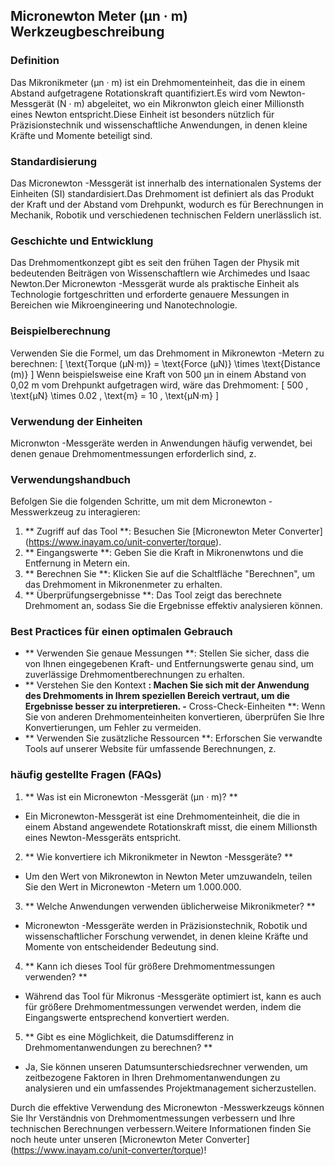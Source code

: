 ## Micronewton Meter (µn · m) Werkzeugbeschreibung

### Definition
Das Mikronikmeter (µn · m) ist ein Drehmomenteinheit, das die in einem Abstand aufgetragene Rotationskraft quantifiziert.Es wird vom Newton-Messgerät (N · m) abgeleitet, wo ein Mikronwton gleich einer Millionsth eines Newton entspricht.Diese Einheit ist besonders nützlich für Präzisionstechnik und wissenschaftliche Anwendungen, in denen kleine Kräfte und Momente beteiligt sind.

### Standardisierung
Das Micronewton -Messgerät ist innerhalb des internationalen Systems der Einheiten (SI) standardisiert.Das Drehmoment ist definiert als das Produkt der Kraft und der Abstand vom Drehpunkt, wodurch es für Berechnungen in Mechanik, Robotik und verschiedenen technischen Feldern unerlässlich ist.

### Geschichte und Entwicklung
Das Drehmomentkonzept gibt es seit den frühen Tagen der Physik mit bedeutenden Beiträgen von Wissenschaftlern wie Archimedes und Isaac Newton.Der Micronewton -Messgerät wurde als praktische Einheit als Technologie fortgeschritten und erforderte genauere Messungen in Bereichen wie Mikroengineering und Nanotechnologie.

### Beispielberechnung
Verwenden Sie die Formel, um das Drehmoment in Mikronewton -Metern zu berechnen:
\[ \text{Torque (µN·m)} = \text{Force (µN)} \times \text{Distance (m)} \]
Wenn beispielsweise eine Kraft von 500 µn in einem Abstand von 0,02 m vom Drehpunkt aufgetragen wird, wäre das Drehmoment:
\[ 500 \, \text{µN} \times 0.02 \, \text{m} = 10 \, \text{µN·m} \]

### Verwendung der Einheiten
Micronwton -Messgeräte werden in Anwendungen häufig verwendet, bei denen genaue Drehmomentmessungen erforderlich sind, z.

### Verwendungshandbuch
Befolgen Sie die folgenden Schritte, um mit dem Micronewton -Messwerkzeug zu interagieren:
1. ** Zugriff auf das Tool **: Besuchen Sie [Micronewton Meter Converter] (https://www.inayam.co/unit-converter/torque).
2. ** Eingangswerte **: Geben Sie die Kraft in Mikronenwtons und die Entfernung in Metern ein.
3. ** Berechnen Sie **: Klicken Sie auf die Schaltfläche "Berechnen", um das Drehmoment in Mikronenmeter zu erhalten.
4. ** Überprüfungsergebnisse **: Das Tool zeigt das berechnete Drehmoment an, sodass Sie die Ergebnisse effektiv analysieren können.

### Best Practices für einen optimalen Gebrauch
- ** Verwenden Sie genaue Messungen **: Stellen Sie sicher, dass die von Ihnen eingegebenen Kraft- und Entfernungswerte genau sind, um zuverlässige Drehmomentberechnungen zu erhalten.
- ** Verstehen Sie den Kontext **: Machen Sie sich mit der Anwendung des Drehmoments in Ihrem speziellen Bereich vertraut, um die Ergebnisse besser zu interpretieren.
-** Cross-Check-Einheiten **: Wenn Sie von anderen Drehmomenteinheiten konvertieren, überprüfen Sie Ihre Konvertierungen, um Fehler zu vermeiden.
- ** Verwenden Sie zusätzliche Ressourcen **: Erforschen Sie verwandte Tools auf unserer Website für umfassende Berechnungen, z.

### häufig gestellte Fragen (FAQs)

1. ** Was ist ein Micronewton -Messgerät (µn · m)? **
- Ein Micronewton-Messgerät ist eine Drehmomenteinheit, die die in einem Abstand angewendete Rotationskraft misst, die einem Millionsth eines Newton-Messgeräts entspricht.

2. ** Wie konvertiere ich Mikronikmeter in Newton -Messgeräte? **
- Um den Wert von Mikronewton in Newton Meter umzuwandeln, teilen Sie den Wert in Micronewton -Metern um 1.000.000.

3. ** Welche Anwendungen verwenden üblicherweise Mikronikmeter? **
- Micronewton -Messgeräte werden in Präzisionstechnik, Robotik und wissenschaftlicher Forschung verwendet, in denen kleine Kräfte und Momente von entscheidender Bedeutung sind.

4. ** Kann ich dieses Tool für größere Drehmomentmessungen verwenden? **
- Während das Tool für Mikronus -Messgeräte optimiert ist, kann es auch für größere Drehmomentmessungen verwendet werden, indem die Eingangswerte entsprechend konvertiert werden.

5. ** Gibt es eine Möglichkeit, die Datumsdifferenz in Drehmomentanwendungen zu berechnen? **
- Ja, Sie können unseren Datumsunterschiedsrechner verwenden, um zeitbezogene Faktoren in Ihren Drehmomentanwendungen zu analysieren und ein umfassendes Projektmanagement sicherzustellen.

Durch die effektive Verwendung des Micronewton -Messwerkzeugs können Sie Ihr Verständnis von Drehmomentmessungen verbessern und Ihre technischen Berechnungen verbessern.Weitere Informationen finden Sie noch heute unter unseren [Micronewton Meter Converter] (https://www.inayam.co/unit-converter/torque)!